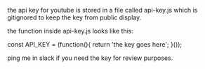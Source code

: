 the api key for youtube is stored in a file called api-key.js which is gitignored to keep the key from public display.

the function inside api-key.js looks like this:

 const API_KEY = (function(){
  return 'the key goes here';
}());

ping me in slack if you need the key for review purposes.
